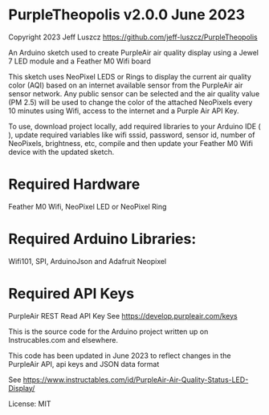 # PurpleTheopolis v2.0.0 June 2023
Copyright 2023 Jeff Luszcz
https://github.com/jeff-luszcz/PurpleTheopolis

An Arduino sketch used to create PurpleAir air quality display using a Jewel 7 LED module and a Feather M0 Wifi board

This sketch uses NeoPixel LEDS or Rings to display the current air quality color (AQI) based on an internet available sensor 
from the PurpleAir air sensor network. Any public sensor can be selected and the air quality value (PM 2.5) will be used
to change the color of the attached NeoPixels every 10 minutes using Wifi, access to the internet and a Purple Air API Key.

To use, download project locally, add required libraries to your Arduino IDE ( ), update required variables like wifi sssid, password, 
sensor id, number of NeoPixels, brightness, etc, compile and then update your Feather M0 Wifi device with the updated sketch.

# Required Hardware
Feather M0 Wifi, NeoPixel LED or NeoPixel Ring

# Required Arduino Libraries:
Wifi101, SPI, ArduinoJson and Adafruit Neopixel

# Required API Keys
PurpleAir REST Read API Key
See https://develop.purpleair.com/keys

This is the source code for the Arduino project written up on Instrucables.com and elsewhere.

This code has been updated in June 2023 to reflect changes in the PurpleAir API, api keys and JSON data format

See https://www.instructables.com/id/PurpleAir-Air-Quality-Status-LED-Display/

License: MIT
